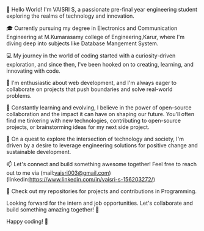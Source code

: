 
👋 Hello World! I'm VAISRI S, a passionate pre-final year engineering student exploring the realms of technology and innovation.

🎓 Currently pursuing my degree in Electronics and Communication Engineering at M.Kumarasamy college of Engineering,Karur, where I'm diving deep into subjects like Database Mangement System.

💻 My journey in the world of coding started with a curiosity-driven exploration, and since then, I've been hooked on to creating, learning, and innovating with code.

🚀 I'm enthusiastic about  web development, and I'm always eager to collaborate on projects that push boundaries and solve real-world problems.

🌱 Constantly learning and evolving, I believe in the power of open-source collaboration and the impact it can have on shaping our future. You'll often find me tinkering with new technologies, contributing to open-source projects, or brainstorming ideas for my next side project.

🔭 On a quest to explore the intersection of technology and society, I'm driven by a desire to leverage engineering solutions for positive change and sustainable development.

📫 Let's connect and build something awesome together! Feel free to reach out to me via (mail:vaisri003@gmail.com)(linkedin:https://www.linkedin.com/in/vaisri-s-156203272/)

🚀 Check out my repositories for projects and contributions in Programming.

Looking forward for the intern and job opportunities. Let's collaborate and build something amazing together! 💪

Happy coding! 🚀
